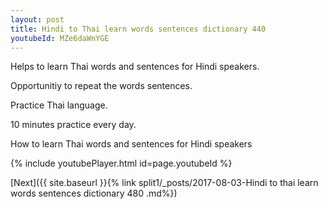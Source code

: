 ```yaml
---
layout: post
title: Hindi to Thai learn words sentences dictionary 440 
youtubeId: MZe6daWnYGE
---
```

 
 
Helps to learn Thai words and sentences for Hindi speakers.

Opportunitiy to repeat the words sentences. 

Practice Thai language. 
 
10 minutes practice every day. 
 
How to learn Thai words and sentences for Hindi speakers 
 
{% include youtubePlayer.html id=page.youtubeId %}
 
 
[Next]({{ site.baseurl }}{% link  split1/_posts/2017-08-03-Hindi to thai learn words sentences dictionary 480 .md%})
 
